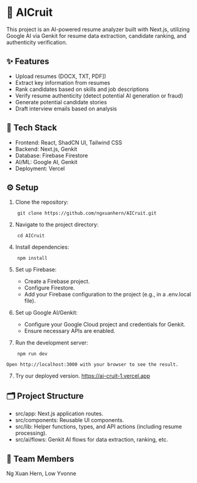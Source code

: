 # 🚀 AICruit

This project is an AI-powered resume analyzer built with Next.js, utilizing Google AI via Genkit for resume data extraction, candidate ranking, and authenticity verification.

## ✨ Features

- Upload resumes (DOCX, TXT, PDF])
- Extract key information from resumes
- Rank candidates based on skills and job descriptions
- Verify resume authenticity (detect potential AI generation or fraud)
- Generate potential candidate stories
- Draft interview emails based on analysis

## 🧰 Tech Stack

- Frontend: React, ShadCN UI, Tailwind CSS
- Backend: Next.js, Genkit
- Database: Firebase Firestore
- AI/ML: Google AI, Genkit
- Deployment: Vercel

## ⚙️ Setup

1.  Clone the repository:
```
    git clone https://github.com/ngxuanhern/AICruit.git
```

2.  Navigate to the project directory:
```
    cd AICruit
```


4.  Install dependencies:
```
    npm install
 ```


5.  Set up Firebase:
    - Create a Firebase project.
    - Configure Firestore.
    - Add your Firebase configuration to the project (e.g., in a .env.local file).

6.  Set up Google AI/Genkit:
    - Configure your Google Cloud project and credentials for Genkit.
    - Ensure necessary APIs are enabled.

7.  Run the development server:
```
    npm run dev
```

    Open http://localhost:3000 with your browser to see the result.
    
7. Try our deployed version.
   https://ai-cruit-1.vercel.app
   
## 🗂️ Project Structure

- src/app: Next.js application routes.
- src/components: Reusable UI components.
- src/lib: Helper functions, types, and API actions (including resume processing).
- src/ai/flows: Genkit AI flows for data extraction, ranking, etc.
  
## 👥 Team Members
Ng Xuan Hern, Low Yvonne
